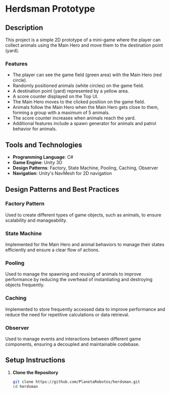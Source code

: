 # Herdsman Prototype

## Description

This project is a simple 2D prototype of a mini-game where the player can collect animals using the Main Hero and move them to the destination point (yard). 

### Features

- The player can see the game field (green area) with the Main Hero (red circle).
- Randomly positioned animals (white circles) on the game field.
- A destination point (yard) represented by a yellow area.
- A score counter displayed on the Top UI.
- The Main Hero moves to the clicked position on the game field.
- Animals follow the Main Hero when the Main Hero gets close to them, forming a group with a maximum of 5 animals.
- The score counter increases when animals reach the yard.
- Additional features include a spawn generator for animals and patrol behavior for animals.

## Tools and Technologies

- **Programming Language**: C#
- **Game Engine**: Unity 3D
- **Design Patterns**: Factory, State Machine, Pooling, Caching, Observer
- **Navigation**: Unity's NavMesh for 2D navigation

## Design Patterns and Best Practices

### Factory Pattern

Used to create different types of game objects, such as animals, to ensure scalability and manageability.

### State Machine

Implemented for the Main Hero and animal behaviors to manage their states efficiently and ensure a clear flow of actions.

### Pooling

Used to manage the spawning and reusing of animals to improve performance by reducing the overhead of instantiating and destroying objects frequently.

### Caching

Implemented to store frequently accessed data to improve performance and reduce the need for repetitive calculations or data retrieval.

### Observer

Used to manage events and interactions between different game components, ensuring a decoupled and maintainable codebase.

## Setup Instructions

1. **Clone the Repository**

   ```bash
   git clone https://github.com/PlanetaRobotos/herdsman.git
   cd herdsman
